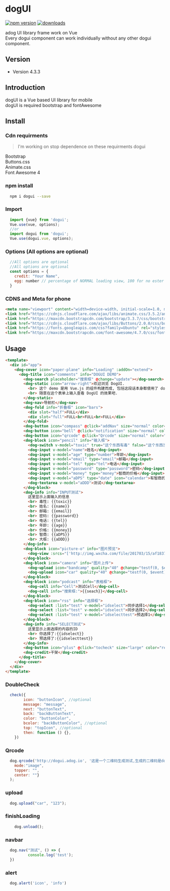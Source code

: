 # dogUI

[![npm version](https://badge.fury.io/js/dogui.svg)](https://badge.fury.io/js/dogui)
[![downloads](https://img.shields.io/npm/dm/dogui.svg)](https://badge.fury.io/js/dogui)

adog UI library frame work on Vue  
Every dogui component can work individually without any other dogui component.

## Version

-   Version 4.3.3

## Introduction

dogUI is a Vue based UI library for mobile  
dogUI is required bootstrap and fontAwesome

## Install

### Cdn requirments

> I'm working on stop dependence on these requirments dogui

Bootstrap  
Buttons.css  
Animate.css  
Font Awesome 4

### npm install

```bash
  npm i dogui --save
```

### Import

```js
  import {vue} from 'dogui';
  Vue.use(vue, options);
  //or
  import dogui from 'dogui';
  Vue.use(dogui.vue, options);
```

### Options (All options are optional)

```js
  //All options are optional
  //All options are optional
  const options = {
    credit: "Your Name",
    egg: number // percentage of NORMAL loading view, 100 for no ester egg
  }
```

### CDNS and Meta for phone

```html
<meta name="viewport" content="width=device-width, initial-scale=1.0, maximum-scale=1.0, minimum-scale=1.0, user-scalable=no, target-densitydpi=device-dpi">
<link href="https://cdnjs.cloudflare.com/ajax/libs/animate.css/3.5.2/animate.min.css" rel="stylesheet">
<link href="https://maxcdn.bootstrapcdn.com/bootstrap/3.3.7/css/bootstrap.min.css" rel="stylesheet">
<link href="https://cdnjs.cloudflare.com/ajax/libs/Buttons/2.0.0/css/buttons.min.css" rel="stylesheet">
<link href="https://fonts.googleapis.com/css?family=Ubuntu" rel="stylesheet">
<link href="https://maxcdn.bootstrapcdn.com/font-awesome/4.7.0/css/font-awesome.min.css" rel="stylesheet">
```

## Usage

```html
<template>
  <div id="app">
    <dog-cover icon="paper-plane" info="Loading" :addOn="extend">
      <dog-title icon="comments" info="DOGUI DEMO">
        <dog-search placeholder="搜索框" @change="update"></dog-search>
        <dog-static icon="arrow-right">欢迎浏览 DogUI.
          <br> 这个 demo 是用 Vue.js 的组件构建而成, 包括这段话本身都使用了 dogUI 的组件.
          <br> 随意在这个表单上输入查看 DogUI 的效果吧.
        </dog-static>
        <dog-nav>导航栏</dog-nav>
        <dog-fold info="折叠框" icon="bars">
          <div slot="half">FULL</div>
          <div slot="full">FULL<br>FULL<br>FULL</div>
        </dog-fold>
        <dog-button icon="compass" @click="addNav" size="normal" color="red">添加导航</dog-button>
        <dog-button icon="bell" @click="notification" size="normal" color="blue">调用提醒</dog-button>
        <dog-button icon="qrcode" @click="Qrcode" size="normal" color="orange">生成二维码</dog-button>
        <dog-block icon="pencil" info="输入框">
          <dog-switch v-model="toxic" true="这个东西有毒" false="这个东西没有毒" null="请选择">有毒?</dog-switch>
          <dog-input v-model="name">姓名</dog-input>
          <dog-input v-model="age" type="number">年龄</dog-input>
          <dog-input v-model="email" type="email">邮箱</dog-input>
          <dog-input v-model="tel" type="tel">电话</dog-input>
          <dog-input v-model="password" type="password">密码</dog-input>
          <dog-input v-model="money" type="money">智商的价格</dog-input>
          <dog-input v-model="aDPS" type="date" icon="calendar">有智商的日期</dog-input>
          <dog-textarea v-model="aDDD">测试</dog-textarea>
        </dog-block>
        <dog-info info="INPUT测试">
          这里显示上面输入的信息
          <br> 毒性: {{toxic}}
          <br> 姓名: {{name}}
          <br> 邮箱: {{email}}
          <br> 密码: {{password}}
          <br> 电话: {{tel}}
          <br> 年龄: {{age}}
          <br> 价格: {{money}}
          <br> 智商: {{aDPS}}
          <br> 大框: {{aDDD}}
        </dog-info>
        <dog-block icon="picture-o" info="图片预览">
          <dog-view :srcs="['http://img.wxcha.com/file/201703/15/af183778a2.jpg']">长按图片下载</dog-view>
        </dog-block>
        <dog-block icon="camera" info="图片上传">
          <dog-upload icon="bandcamp" quality="40" @change="testf(0, $event)" color="red">没有预览</dog-upload>
          <dog-upload icon="car" quality="40" @change="testf(0, $event)" color="blue" preview="right">有预览</dog-upload>
        </dog-block>
        <dog-block icon="podcast" info="表格框">
          <dog-cell info="Cell">测试Cell</dog-cell>
          <dog-cell info="搜索框:">{{seach}}</dog-cell>
        </dog-block>
        <dog-block icon="rss" info="选择框">
          <dog-select :list="test" v-model="idselect">同步选择1</dog-select>
          <dog-select :list="test" v-model="idselect">同步选择2</dog-select>
          <dog-select :list="test" v-model="idselecttest">预选择1</dog-select>
        </dog-block>
        <dog-info info="SELECT测试">
          这里显示上面选择的内容的ID
          <br> 你选择了:{{idselect}}
          <br> 预选择了:{{idselecttest}}
        </dog-info>
        <dog-button icon="plus" @click="tocheck" size="large" color="red">DOUBLE CHECK</dog-button>
        <dog-credit>干架</dog-credit>
      </dog-title>
    </dog-cover>
  </div>
</template>
```

### DoubleCheck

```javascript
  check({
        icon: "buttonIcon", //optional
        message: "message",
        next: "buttonText",
        back: "backButtonText",
        color: "buttonColor",
        bcolor: "backButtonColor", //optional
        top: "topIcon", //optional
        then: function () {},
    })
```

### Qrcode

```javascript
  dog.qrcode('http://dogui.adog.io', '这是一个二维码生成测试,生成的二维码是dogUI的DEMO网站',{
    mode:"image",
    topper: "",
    center: ""}
  );
```

### upload

```javascript
  dog.upload("car", "123");
```

### finishLoading

```javascript
	dog.unload();
```

### navbar

```javascript
  dog.nav("测试", () => {
          console.log('test');
  })
```

### alert

```javascript
  dog.alert('icon', 'info')
```
